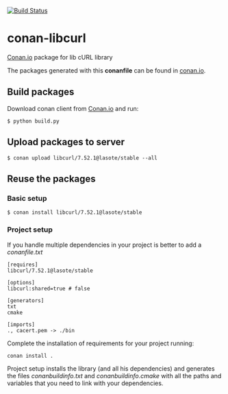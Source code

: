 [![Build Status](https://travis-ci.org/lasote/conan-libcurl.svg)](https://travis-ci.org/lasote/conan-libcurl)


# conan-libcurl

[Conan.io](https://conan.io) package for lib cURL library

The packages generated with this **conanfile** can be found in [conan.io](https://conan.io/source/libcurl/7.52.1/lasote/stable).

## Build packages

Download conan client from [Conan.io](https://conan.io) and run:

    $ python build.py

## Upload packages to server

    $ conan upload libcurl/7.52.1@lasote/stable --all
    
## Reuse the packages

### Basic setup

    $ conan install libcurl/7.52.1@lasote/stable
    
### Project setup

If you handle multiple dependencies in your project is better to add a *conanfile.txt*
    
    [requires]
    libcurl/7.52.1@lasote/stable

    [options]
    libcurl:shared=true # false
    
    [generators]
    txt
    cmake

    [imports]
    ., cacert.pem -> ./bin

Complete the installation of requirements for your project running:</small></span>

    conan install . 

Project setup installs the library (and all his dependencies) and generates the files *conanbuildinfo.txt* and *conanbuildinfo.cmake* with all the paths and variables that you need to link with your dependencies.

